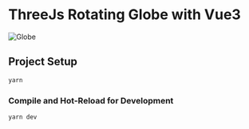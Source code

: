 # ThreeJs Rotating Globe with Vue3

![Globe](https://imgur.com/a/Hrnbu7o)

## Project Setup

```sh
yarn
```

### Compile and Hot-Reload for Development

```sh
yarn dev
```
